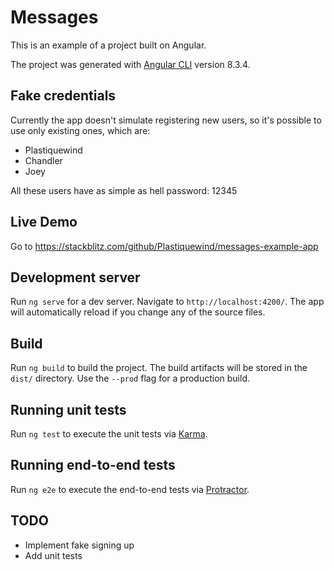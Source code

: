 # Messages

This is an example of a project built on Angular.

The project was generated with [Angular CLI](https://github.com/angular/angular-cli) version 8.3.4.

## Fake credentials
Currently the app doesn't simulate registering new users, so it's possible to use only existing ones, which are:

- Plastiquewind
- Chandler
- Joey

All these users have as simple as hell password: 12345

## Live Demo

Go to https://stackblitz.com/github/Plastiquewind/messages-example-app

## Development server

Run `ng serve` for a dev server. Navigate to `http://localhost:4200/`. The app will automatically reload if you change any of the source files.

## Build

Run `ng build` to build the project. The build artifacts will be stored in the `dist/` directory. Use the `--prod` flag for a production build.

## Running unit tests

Run `ng test` to execute the unit tests via [Karma](https://karma-runner.github.io).

## Running end-to-end tests

Run `ng e2e` to execute the end-to-end tests via [Protractor](http://www.protractortest.org/).

## TODO

- Implement fake signing up
- Add unit tests
